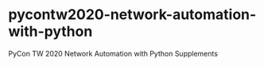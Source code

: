 # pycontw2020-network-automation-with-python
PyCon TW 2020 Network Automation with Python Supplements
